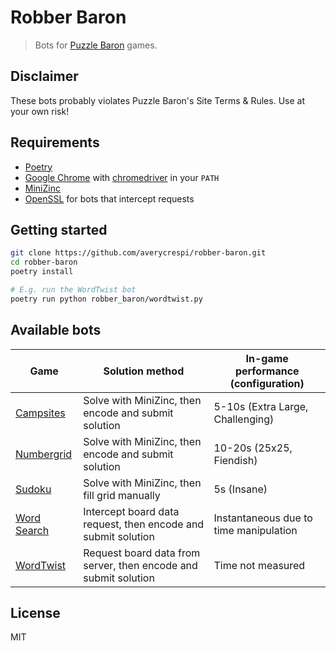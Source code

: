 # Robber Baron

> Bots for [Puzzle Baron](https://www.puzzlebaron.com/) games.

## Disclaimer

These bots probably violates Puzzle Baron's Site Terms & Rules. Use at your own risk!

## Requirements

- [Poetry](https://python-poetry.org/)
- [Google Chrome](https://www.google.com/chrome/) with [chromedriver](https://chromedriver.chromium.org/) in your `PATH`
- [MiniZinc](https://www.minizinc.org/)
- [OpenSSL](https://www.openssl.org/) for bots that intercept requests

## Getting started

```sh
git clone https://github.com/averycrespi/robber-baron.git
cd robber-baron
poetry install

# E.g. run the WordTwist bot
poetry run python robber_baron/wordtwist.py
```

## Available bots

| Game      | Solution method | In-game performance (configuration) |
|-----------|-----------------|-------------------------------------|
| [Campsites](https://campsites.puzzlebaron.com/) | Solve with MiniZinc, then encode and submit solution | 5-10s (Extra Large, Challenging) |
| [Numbergrid](https://numbergrid.puzzlebaron.com/) | Solve with MiniZinc, then encode and submit solution | 10-20s (25x25, Fiendish) |
| [Sudoku](https://sudoku.puzzlebaron.com/) | Solve with MiniZinc, then fill grid manually | 5s (Insane) |
| [Word Search](https://wordsearch.puzzlebaron.com/) | Intercept board data request, then encode and submit solution | Instantaneous due to time manipulation |
| [WordTwist](https://wordtwist.puzzlebaron.com/) | Request board data from server, then encode and submit solution | Time not measured |

## License

MIT
